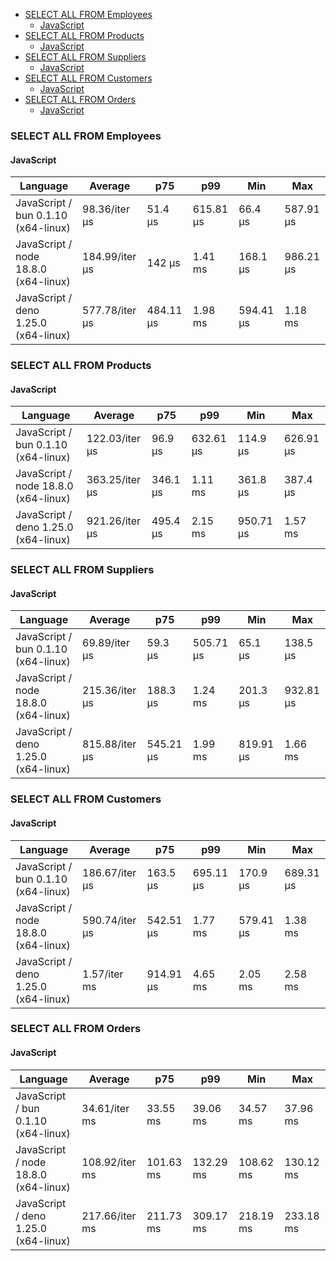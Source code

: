 <script src="https://cdn.jsdelivr.net/npm/apexcharts"></script>
- [SELECT ALL FROM Employees](#sqlite-SELECT-ALL-FROM-Employees)
    - [JavaScript](#sqlite-SELECT-ALL-FROM-Employees-javascript)
- [SELECT ALL FROM Products](#sqlite-SELECT-ALL-FROM-Products)
    - [JavaScript](#sqlite-SELECT-ALL-FROM-Products-javascript)
- [SELECT ALL FROM Suppliers](#sqlite-SELECT-ALL-FROM-Suppliers)
    - [JavaScript](#sqlite-SELECT-ALL-FROM-Suppliers-javascript)
- [SELECT ALL FROM Customers](#sqlite-SELECT-ALL-FROM-Customers)
    - [JavaScript](#sqlite-SELECT-ALL-FROM-Customers-javascript)
- [SELECT ALL FROM Orders](#sqlite-SELECT-ALL-FROM-Orders)
    - [JavaScript](#sqlite-SELECT-ALL-FROM-Orders-javascript)

### <a name="sqlite-SELECT-ALL-FROM-Employees">SELECT ALL FROM Employees</a>

#### <a name="sqlite-SELECT-ALL-FROM-Employees-javascript">JavaScript</a>

| Language                              | Average        | p75       | p99       | Min       | Max       |
| ------------------------------------- | -------------- | --------- | --------- | --------- | --------- |
| JavaScript /  bun 0.1.10 (x64-linux)  | 98.36/iter µs  | 51.4 µs   | 615.81 µs | 66.4 µs   | 587.91 µs |
| JavaScript /  node 18.8.0 (x64-linux) | 184.99/iter µs | 142 µs    | 1.41 ms   | 168.1 µs  | 986.21 µs |
| JavaScript /  deno 1.25.0 (x64-linux) | 577.78/iter µs | 484.11 µs | 1.98 ms   | 594.41 µs | 1.18 ms   |


<div id="chart-25"></div>
<script>
new ApexCharts(document.querySelector('#chart-25'), {
                    chart: {
                        height: 320,
                        type: 'line',
                        toolbar: {
                            show: true,
                        },
                        animations: {
                            enabled: true,
                        },
                    },
                    series: [{"name":" deno 1.25.0 (x64-linux)","data":[0,0,0,0,0,0,392955.41,392955.41,392955.41,392955.41,392955.41,540917.49,540917.49,622687.94,591898.32,591898.32,591898.32,552714.55,552714.55,577783.38]},{"name":" bun 0.1.10 (x64-linux)","data":[0,0,0,0,0,0,78682.69,78682.69,78682.69,78682.69,78682.69,92236.23,92236.23,117013.47,110639.78,110639.78,110639.78,81004.74,81004.74,98359.01]},{"name":" node 18.8.0 (x64-linux)","data":[0,0,0,0,0,0,713652.93,713652.93,713652.93,713652.93,713652.93,160306.56,160306.56,207374.36,183746.7,183746.7,183746.7,190838.53,190838.53,184991.07]}],
                    stroke: {
                        width: 1,
                        curve: "straight",
                    },
                    legend: {
                        show: true,
                        showForSingleSeries: true,
                        position: "bottom",
                    },
                    yaxis: {
                        labels: {
                            formatter: function (v) {
                    const time = v;
                    const locale = 'en-US';
                    const type = '/iter';

                    if (time < 1e0) return `${Number((time * 1e3).toFixed(2)).toLocaleString(locale)}${type} ps`;
  
                    if (time < 1e3) return `${Number(time.toFixed(2)).toLocaleString(locale)}${type} ns`;
                    if (time < 1e6) return `${Number((time / 1e3).toFixed(2)).toLocaleString(locale)}${type} µs`;
                    if (time < 1e9) return `${Number((time / 1e6).toFixed(2)).toLocaleString(locale)}${type} ms`;
                    if (time < 1e12) return `${Number((time / 1e9).toFixed(2)).toLocaleString(locale)}${type} s`;
                    if (time < 36e11) return `${Number((time / 60e9).toFixed(2)).toLocaleString(locale)}${type} m`;
                  
                    return `${Number((time / 36e11).toFixed(2)).toLocaleString(locale)}${type} h`;
                }
                        },
                        title: {
                            text: "time per iteration"
                        },
                    },
                    xaxis: {
                        categories: ["63a645f","af1a4a3","3933845","9663e12","ca114bf","222f025","5910ee7","fbe56df","e905e2a","f2e77e3","b53c9bc","1def946","f0d489b","3fdd09b","5a0d741","adfa99a","dfe4527","48c9bc3","eebfb79","Latest"],
                        labels: {
                            show: false,
                        },
                        tooltip: {
                            enabled: false,
                        },
                    },
                    plotOptions: {
                        bar: {
                            distributed: true
                        }
                    }
                }).render()
</script>

### <a name="sqlite-SELECT-ALL-FROM-Products">SELECT ALL FROM Products</a>

#### <a name="sqlite-SELECT-ALL-FROM-Products-javascript">JavaScript</a>

| Language                              | Average        | p75      | p99       | Min       | Max       |
| ------------------------------------- | -------------- | -------- | --------- | --------- | --------- |
| JavaScript /  bun 0.1.10 (x64-linux)  | 122.03/iter µs | 96.9 µs  | 632.61 µs | 114.9 µs  | 626.91 µs |
| JavaScript /  node 18.8.0 (x64-linux) | 363.25/iter µs | 346.1 µs | 1.11 ms   | 361.8 µs  | 387.4 µs  |
| JavaScript /  deno 1.25.0 (x64-linux) | 921.26/iter µs | 495.4 µs | 2.15 ms   | 950.71 µs | 1.57 ms   |


<div id="chart-26"></div>
<script>
new ApexCharts(document.querySelector('#chart-26'), {
                    chart: {
                        height: 320,
                        type: 'line',
                        toolbar: {
                            show: true,
                        },
                        animations: {
                            enabled: true,
                        },
                    },
                    series: [{"name":" deno 1.25.0 (x64-linux)","data":[0,0,0,0,0,0,559002.01,559002.01,559002.01,559002.01,559002.01,915880.71,915880.71,1101136.06,889457.16,889457.16,889457.16,892547.58,892547.58,921261.27]},{"name":" bun 0.1.10 (x64-linux)","data":[0,0,0,0,0,0,110846.35,110846.35,110846.35,110846.35,110846.35,112391.99,112391.99,121523.64,113423.57,113423.57,113423.57,116494.72,116494.72,122026.34]},{"name":" node 18.8.0 (x64-linux)","data":[0,0,0,0,0,0,342600.89,342600.89,342600.89,342600.89,342600.89,374289.22,374289.22,469938.87,396700.25,396700.25,396700.25,377931,377931,363251.07]}],
                    stroke: {
                        width: 1,
                        curve: "straight",
                    },
                    legend: {
                        show: true,
                        showForSingleSeries: true,
                        position: "bottom",
                    },
                    yaxis: {
                        labels: {
                            formatter: function (v) {
                    const time = v;
                    const locale = 'en-US';
                    const type = '/iter';

                    if (time < 1e0) return `${Number((time * 1e3).toFixed(2)).toLocaleString(locale)}${type} ps`;
  
                    if (time < 1e3) return `${Number(time.toFixed(2)).toLocaleString(locale)}${type} ns`;
                    if (time < 1e6) return `${Number((time / 1e3).toFixed(2)).toLocaleString(locale)}${type} µs`;
                    if (time < 1e9) return `${Number((time / 1e6).toFixed(2)).toLocaleString(locale)}${type} ms`;
                    if (time < 1e12) return `${Number((time / 1e9).toFixed(2)).toLocaleString(locale)}${type} s`;
                    if (time < 36e11) return `${Number((time / 60e9).toFixed(2)).toLocaleString(locale)}${type} m`;
                  
                    return `${Number((time / 36e11).toFixed(2)).toLocaleString(locale)}${type} h`;
                }
                        },
                        title: {
                            text: "time per iteration"
                        },
                    },
                    xaxis: {
                        categories: ["63a645f","af1a4a3","3933845","9663e12","ca114bf","222f025","5910ee7","fbe56df","e905e2a","f2e77e3","b53c9bc","1def946","f0d489b","3fdd09b","5a0d741","adfa99a","dfe4527","48c9bc3","eebfb79","Latest"],
                        labels: {
                            show: false,
                        },
                        tooltip: {
                            enabled: false,
                        },
                    },
                    plotOptions: {
                        bar: {
                            distributed: true
                        }
                    }
                }).render()
</script>

### <a name="sqlite-SELECT-ALL-FROM-Suppliers">SELECT ALL FROM Suppliers</a>

#### <a name="sqlite-SELECT-ALL-FROM-Suppliers-javascript">JavaScript</a>

| Language                              | Average        | p75       | p99       | Min       | Max       |
| ------------------------------------- | -------------- | --------- | --------- | --------- | --------- |
| JavaScript /  bun 0.1.10 (x64-linux)  | 69.89/iter µs  | 59.3 µs   | 505.71 µs | 65.1 µs   | 138.5 µs  |
| JavaScript /  node 18.8.0 (x64-linux) | 215.36/iter µs | 188.3 µs  | 1.24 ms   | 201.3 µs  | 932.81 µs |
| JavaScript /  deno 1.25.0 (x64-linux) | 815.88/iter µs | 545.21 µs | 1.99 ms   | 819.91 µs | 1.66 ms   |


<div id="chart-27"></div>
<script>
new ApexCharts(document.querySelector('#chart-27'), {
                    chart: {
                        height: 320,
                        type: 'line',
                        toolbar: {
                            show: true,
                        },
                        animations: {
                            enabled: true,
                        },
                    },
                    series: [{"name":" deno 1.25.0 (x64-linux)","data":[0,0,0,0,0,0,553535.01,553535.01,553535.01,553535.01,553535.01,819642.53,819642.53,1090198.84,842242.58,842242.58,842242.58,822400.72,822400.72,815882.11]},{"name":" bun 0.1.10 (x64-linux)","data":[0,0,0,0,0,0,80909.83,80909.83,80909.83,80909.83,80909.83,69758.27,69758.27,91559.97,75536.13,75536.13,75536.13,68224.84,68224.84,69889.78]},{"name":" node 18.8.0 (x64-linux)","data":[0,0,0,0,0,0,190088.58,190088.58,190088.58,190088.58,190088.58,229042.01,229042.01,270800.69,201453.31,201453.31,201453.31,240256.34,240256.34,215357.44]}],
                    stroke: {
                        width: 1,
                        curve: "straight",
                    },
                    legend: {
                        show: true,
                        showForSingleSeries: true,
                        position: "bottom",
                    },
                    yaxis: {
                        labels: {
                            formatter: function (v) {
                    const time = v;
                    const locale = 'en-US';
                    const type = '/iter';

                    if (time < 1e0) return `${Number((time * 1e3).toFixed(2)).toLocaleString(locale)}${type} ps`;
  
                    if (time < 1e3) return `${Number(time.toFixed(2)).toLocaleString(locale)}${type} ns`;
                    if (time < 1e6) return `${Number((time / 1e3).toFixed(2)).toLocaleString(locale)}${type} µs`;
                    if (time < 1e9) return `${Number((time / 1e6).toFixed(2)).toLocaleString(locale)}${type} ms`;
                    if (time < 1e12) return `${Number((time / 1e9).toFixed(2)).toLocaleString(locale)}${type} s`;
                    if (time < 36e11) return `${Number((time / 60e9).toFixed(2)).toLocaleString(locale)}${type} m`;
                  
                    return `${Number((time / 36e11).toFixed(2)).toLocaleString(locale)}${type} h`;
                }
                        },
                        title: {
                            text: "time per iteration"
                        },
                    },
                    xaxis: {
                        categories: ["63a645f","af1a4a3","3933845","9663e12","ca114bf","222f025","5910ee7","fbe56df","e905e2a","f2e77e3","b53c9bc","1def946","f0d489b","3fdd09b","5a0d741","adfa99a","dfe4527","48c9bc3","eebfb79","Latest"],
                        labels: {
                            show: false,
                        },
                        tooltip: {
                            enabled: false,
                        },
                    },
                    plotOptions: {
                        bar: {
                            distributed: true
                        }
                    }
                }).render()
</script>

### <a name="sqlite-SELECT-ALL-FROM-Customers">SELECT ALL FROM Customers</a>

#### <a name="sqlite-SELECT-ALL-FROM-Customers-javascript">JavaScript</a>

| Language                              | Average        | p75       | p99       | Min       | Max       |
| ------------------------------------- | -------------- | --------- | --------- | --------- | --------- |
| JavaScript /  bun 0.1.10 (x64-linux)  | 186.67/iter µs | 163.5 µs  | 695.11 µs | 170.9 µs  | 689.31 µs |
| JavaScript /  node 18.8.0 (x64-linux) | 590.74/iter µs | 542.51 µs | 1.77 ms   | 579.41 µs | 1.38 ms   |
| JavaScript /  deno 1.25.0 (x64-linux) | 1.57/iter ms   | 914.91 µs | 4.65 ms   | 2.05 ms   | 2.58 ms   |


<div id="chart-28"></div>
<script>
new ApexCharts(document.querySelector('#chart-28'), {
                    chart: {
                        height: 320,
                        type: 'line',
                        toolbar: {
                            show: true,
                        },
                        animations: {
                            enabled: true,
                        },
                    },
                    series: [{"name":" deno 1.25.0 (x64-linux)","data":[0,0,0,0,0,0,997961.34,997961.34,997961.34,997961.34,997961.34,1563233.05,1563233.05,1846924.97,1550080.32,1550080.32,1550080.32,1519298.95,1519298.95,1565514.6]},{"name":" bun 0.1.10 (x64-linux)","data":[0,0,0,0,0,0,247406.42,247406.42,247406.42,247406.42,247406.42,185617.19,185617.19,201132.15,195159.85,195159.85,195159.85,178121.67,178121.67,186668.92]},{"name":" node 18.8.0 (x64-linux)","data":[0,0,0,0,0,0,675150.05,675150.05,675150.05,675150.05,675150.05,530372.51,530372.51,632101.02,543640.96,543640.96,543640.96,566242.54,566242.54,590741.26]}],
                    stroke: {
                        width: 1,
                        curve: "straight",
                    },
                    legend: {
                        show: true,
                        showForSingleSeries: true,
                        position: "bottom",
                    },
                    yaxis: {
                        labels: {
                            formatter: function (v) {
                    const time = v;
                    const locale = 'en-US';
                    const type = '/iter';

                    if (time < 1e0) return `${Number((time * 1e3).toFixed(2)).toLocaleString(locale)}${type} ps`;
  
                    if (time < 1e3) return `${Number(time.toFixed(2)).toLocaleString(locale)}${type} ns`;
                    if (time < 1e6) return `${Number((time / 1e3).toFixed(2)).toLocaleString(locale)}${type} µs`;
                    if (time < 1e9) return `${Number((time / 1e6).toFixed(2)).toLocaleString(locale)}${type} ms`;
                    if (time < 1e12) return `${Number((time / 1e9).toFixed(2)).toLocaleString(locale)}${type} s`;
                    if (time < 36e11) return `${Number((time / 60e9).toFixed(2)).toLocaleString(locale)}${type} m`;
                  
                    return `${Number((time / 36e11).toFixed(2)).toLocaleString(locale)}${type} h`;
                }
                        },
                        title: {
                            text: "time per iteration"
                        },
                    },
                    xaxis: {
                        categories: ["63a645f","af1a4a3","3933845","9663e12","ca114bf","222f025","5910ee7","fbe56df","e905e2a","f2e77e3","b53c9bc","1def946","f0d489b","3fdd09b","5a0d741","adfa99a","dfe4527","48c9bc3","eebfb79","Latest"],
                        labels: {
                            show: false,
                        },
                        tooltip: {
                            enabled: false,
                        },
                    },
                    plotOptions: {
                        bar: {
                            distributed: true
                        }
                    }
                }).render()
</script>

### <a name="sqlite-SELECT-ALL-FROM-Orders">SELECT ALL FROM Orders</a>

#### <a name="sqlite-SELECT-ALL-FROM-Orders-javascript">JavaScript</a>

| Language                              | Average        | p75       | p99       | Min       | Max       |
| ------------------------------------- | -------------- | --------- | --------- | --------- | --------- |
| JavaScript /  bun 0.1.10 (x64-linux)  | 34.61/iter ms  | 33.55 ms  | 39.06 ms  | 34.57 ms  | 37.96 ms  |
| JavaScript /  node 18.8.0 (x64-linux) | 108.92/iter ms | 101.63 ms | 132.29 ms | 108.62 ms | 130.12 ms |
| JavaScript /  deno 1.25.0 (x64-linux) | 217.66/iter ms | 211.73 ms | 309.17 ms | 218.19 ms | 233.18 ms |


<div id="chart-29"></div>
<script>
new ApexCharts(document.querySelector('#chart-29'), {
                    chart: {
                        height: 320,
                        type: 'line',
                        toolbar: {
                            show: true,
                        },
                        animations: {
                            enabled: true,
                        },
                    },
                    series: [{"name":" deno 1.25.0 (x64-linux)","data":[0,0,0,0,0,0,164875128.25,164875128.25,164875128.25,164875128.25,164875128.25,231640158.3,231640158.3,243837219.95,220932505.03,220932505.03,220932505.03,229882140.73,229882140.73,217659346.15]},{"name":" bun 0.1.10 (x64-linux)","data":[0,0,0,0,0,0,34189458.28,34189458.28,34189458.28,34189458.28,34189458.28,33115179.22,33115179.22,38805336.79,35054120.54,35054120.54,35054120.54,32867966.45,32867966.45,34608823.55]},{"name":" node 18.8.0 (x64-linux)","data":[0,0,0,0,0,0,93157436.91,93157436.91,93157436.91,93157436.91,93157436.91,102353472.69,102353472.69,104619717.61,103160949.19,103160949.19,103160949.19,110517111.32,110517111.32,108916916.79]}],
                    stroke: {
                        width: 1,
                        curve: "straight",
                    },
                    legend: {
                        show: true,
                        showForSingleSeries: true,
                        position: "bottom",
                    },
                    yaxis: {
                        labels: {
                            formatter: function (v) {
                    const time = v;
                    const locale = 'en-US';
                    const type = '/iter';

                    if (time < 1e0) return `${Number((time * 1e3).toFixed(2)).toLocaleString(locale)}${type} ps`;
  
                    if (time < 1e3) return `${Number(time.toFixed(2)).toLocaleString(locale)}${type} ns`;
                    if (time < 1e6) return `${Number((time / 1e3).toFixed(2)).toLocaleString(locale)}${type} µs`;
                    if (time < 1e9) return `${Number((time / 1e6).toFixed(2)).toLocaleString(locale)}${type} ms`;
                    if (time < 1e12) return `${Number((time / 1e9).toFixed(2)).toLocaleString(locale)}${type} s`;
                    if (time < 36e11) return `${Number((time / 60e9).toFixed(2)).toLocaleString(locale)}${type} m`;
                  
                    return `${Number((time / 36e11).toFixed(2)).toLocaleString(locale)}${type} h`;
                }
                        },
                        title: {
                            text: "time per iteration"
                        },
                    },
                    xaxis: {
                        categories: ["63a645f","af1a4a3","3933845","9663e12","ca114bf","222f025","5910ee7","fbe56df","e905e2a","f2e77e3","b53c9bc","1def946","f0d489b","3fdd09b","5a0d741","adfa99a","dfe4527","48c9bc3","eebfb79","Latest"],
                        labels: {
                            show: false,
                        },
                        tooltip: {
                            enabled: false,
                        },
                    },
                    plotOptions: {
                        bar: {
                            distributed: true
                        }
                    }
                }).render()
</script>

